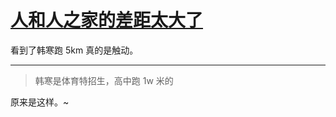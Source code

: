 # [人和人之家的差距太大了](https://github.com/yihong0618/gitblog/issues/147)

看到了韩寒跑 5km 真的是触动。

---

> 韩寒是体育特招生，高中跑 1w 米的

原来是这样。~